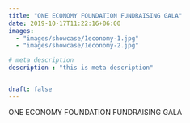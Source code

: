 ```yaml
---
title: "ONE ECONOMY FOUNDATION FUNDRAISING GALA"
date: 2019-10-17T11:22:16+06:00
images: 
  - "images/showcase/1economy-1.jpg"
  - "images/showcase/1economy-2.jpg"

# meta description
description : "this is meta description"


draft: false
---
```


ONE ECONOMY FOUNDATION FUNDRAISING GALA